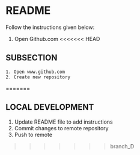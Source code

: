 # README 
Follow the instructions given below:
1. Open Github.com
<<<<<<< HEAD
## SUBSECTION
    1. Open www.github.com
    2. Create new repository
=======

## LOCAL DEVELOPMENT
1. Update README file to add instructions
2. Commit changes to remote repository
3. Push to remote
>>>>>>> branch_D
